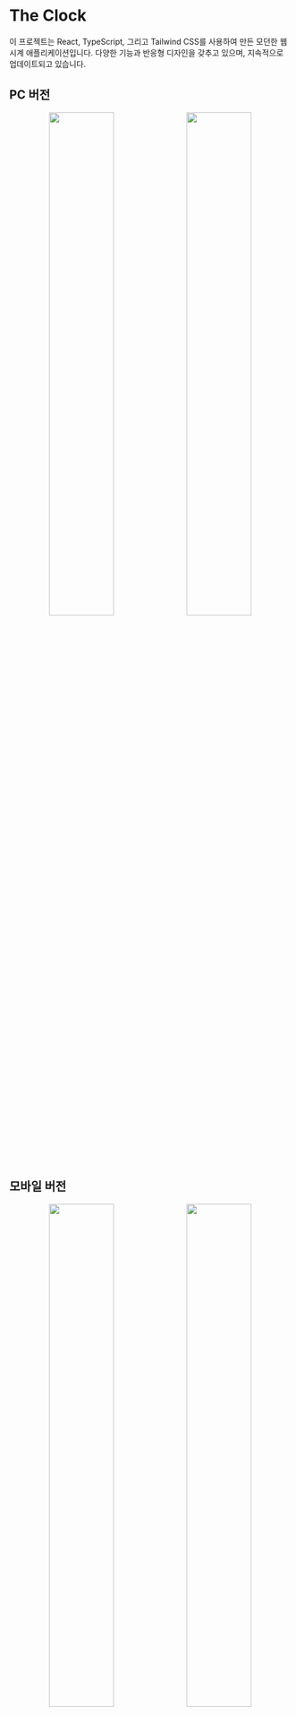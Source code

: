 # The Clock

이 프로젝트는 React, TypeScript, 그리고 Tailwind CSS를 사용하여 만든 모던한 웹 시계 애플리케이션입니다. 다양한 기능과 반응형 디자인을 갖추고 있으며, 지속적으로 업데이트되고 있습니다.

## PC 버전

<p align="center">
  <img src="https://github.com/user-attachments/assets/1d414d99-2594-4156-9557-57dc4ef61da8" width="48%" />
  <img src="https://github.com/user-attachments/assets/ae400660-756c-48b5-a1ec-39cc500e376d" width="48%" />
</p>

## 모바일 버전

<p align="center">
  <img src="https://github.com/user-attachments/assets/f91ff685-ef13-4d92-803e-c7a96d575f2d" width="48%" />
  <img src="https://github.com/user-attachments/assets/c3e8b5a9-d649-424c-a018-21b48e93da74" width="48%" />
</p>

## 주요 기능

- **아날로그/디지털 시계 전환**: 두 가지 시계 모드를 쉽게 전환할 수 있습니다.
- **다크 모드/라이트 모드**: 사용자 환경에 맞게 테마를 변경할 수 있습니다.
- **실시간 시간 표시**: 현재 시간을 정확하게 보여줍니다.
- **실시간 위치 및 날씨 정보**: OpenWeatherMap API를 사용하여 현재 위치와 날씨 상태를 표시합니다.
- **타이머 기능**: 편리한 타이머 기능으로 시간을 관리할 수 있습니다.
- **메모 기능**: 간단한 메모를 작성하고 관리할 수 있으며, 마크다운 문법을 지원합니다.
- **반응형 디자인**: 모든 디바이스 화면 크기에 맞게 최적화되어 있습니다.
- **설정 유지**: 사용자의 시계 모드 선호도를 로컬 스토리지에 저장합니다.
- **멀티 페이지 구조**: 라우팅을 통한 다양한 페이지 제공(홈, 소개 페이지 등).

## 최근 업데이트 내역

### 2025년 4월 21일

- 메모 리스트 마크다운 문법 지원
- 기능 제안 폼링크 추가
- 모달 디자인 개선

### 2025년 4월 20일

- 멀티 페이지 구조로 변경 및 라우팅 추가
- 소개 페이지 개선
- 헤더 컴포넌트 추가
- UI 디자인 현대화
- 타이머 및 메모 기능 개선

## 기술 스택

- **React 19**: 최신 React 기능을 활용한 UI 구축
- **TypeScript**: 타입 안정성을 갖춘 코드 작성
- **Tailwind CSS**: 모던하고 반응형인 UI 스타일링
- **Vite**: 빠른 개발 서버 및 빌드 도구
- **date-fns**: 날짜 및 시간 형식화 라이브러리
- **Lucide React**: 아이콘 컴포넌트 라이브러리
- **Zustand**: 간결하고 강력한 상태 관리 라이브러리
- **OpenWeatherMap API**: 실시간 날씨 데이터 제공
- **React Router Dom**: 페이지 라우팅 관리
- **React Markdown**: 마크다운 렌더링 지원

## 설치 방법

이 프로젝트를 로컬 환경에서 실행하기 위한 방법입니다:

```bash
# 저장소 클론
git clone https://github.com/hwouu/the-clock.git
cd the-clock

# 의존성 설치
npm install

# 환경 변수 설정
cp .env.example .env
# .env 파일에 OpenWeatherMap API 키 추가
# VITE_OPENWEATHERMAP_API_KEY=your_api_key_here

# 개발 서버 실행
npm run dev
```

개발 서버는 기본적으로 `http://localhost:5173`에서 실행됩니다.

### OpenWeatherMap API 키 발급 방법

1. [OpenWeatherMap](https://openweathermap.org/) 웹사이트에 접속
2. 회원가입 및 로그인
3. 계정 메뉴에서 "My API Keys" 선택
4. 기본 생성된 키 사용 또는 새 키 생성
5. API 키를 복사하여 `.env` 파일에 붙여넣기

## 빌드 방법

프로덕션용 빌드를 생성하려면:

```bash
npm run build
```

빌드된 파일은 `dist` 디렉토리에 생성됩니다.

## 프로젝트 구조

```
the-clock/
├── public/               # 정적 파일
│   └── clock-icon.svg    # 파비콘
├── src/                  # 소스 코드
│   ├── components/       # 리액트 컴포넌트
│   │   ├── clock/        # 시계 관련 컴포넌트
│   │   ├── header/       # 헤더 컴포넌트
│   │   ├── memo/         # 메모 관련 컴포넌트
│   │   ├── ui/           # UI 컴포넌트
│   │   └── weather/      # 날씨 관련 컴포넌트
│   ├── context/          # React Context
│   ├── hooks/            # 커스텀 React 훅
│   ├── pages/            # 페이지 컴포넌트
│   ├── services/         # API 서비스
│   │   └── weatherService.ts # 날씨 API 서비스
│   ├── store/            # 상태 관리 (Zustand)
│   ├── types/            # TypeScript 타입 정의
│   ├── utils/            # 유틸리티 함수
│   ├── App.tsx           # 메인 앱 컴포넌트
│   ├── main.tsx          # 앱 진입점
│   └── index.css         # 전역 스타일
├── .env.example          # 환경 변수 예제 파일
├── index.html            # HTML 템플릿
├── package.json          # 의존성 및 스크립트
├── tailwind.config.js    # Tailwind 설정
├── tsconfig.json         # TypeScript 설정
└── vite.config.ts        # Vite 설정
```

## 주요 기능 소개

### 1. 실시간 날씨 정보

OpenWeatherMap API를 사용하여 사용자의 현재 위치 기반 실시간 날씨 정보를 표시합니다. 사용자는 위치 정보 접근 권한을 허용해야 합니다.

### 2. 다크 모드 / 라이트 모드

시스템 설정에 맞춰 자동으로 테마가 적용되며, 사용자가 직접 전환할 수도 있습니다.

### 3. 타이머 기능

간편한 타이머 기능으로 시간을 설정하고 관리할 수 있습니다.

### 4. 메모 기능

간단한 메모를 작성하고 관리할 수 있으며, 마크다운 문법을 지원합니다.

### 5. 반응형 디자인

모바일, 태블릿, 데스크톱 등 다양한 화면 크기에 최적화된 UI를 제공합니다.

### 6. 사용자 설정 저장

사용자가 선택한 시계 모드(아날로그/디지털)를 로컬 스토리지에 저장하여 다음 방문 시에도 유지됩니다.

## 향후 계획

- 알람 기능 추가 (특정 시간 알림 기능)
- 세계 시간 표시 기능
- 사용자 커스터마이징 기능 확장
- 타이머 다중 관리 기능
- 달력 기능 통합

## 기여하기

이슈와 풀 리퀘스트를 통해 기여를 환영합니다. 큰 변경 사항의 경우 먼저 이슈를 생성하여 논의해주세요.

기능 제안은 [이 링크](https://hwouu.notion.site/1db7a2533c0f80d79ff6cccfbd32f9b0?pvs=105)를 통해 제출해주세요.

## 라이센스

MIT 라이센스에 따라 배포됩니다. 자세한 내용은 LICENSE 파일을 참조하세요.

## 연락처

문의사항이나 피드백이 있으면 [nhw3990@gmail.com](mailto:nhw3990@gmail.com)로 연락주세요.

---

이 프로젝트는 [Vite](https://vitejs.dev/), [Tailwind CSS](https://tailwindcss.com/)와 [OpenWeatherMap API](https://openweathermap.org/api)를 사용하여 구축되었습니다.
